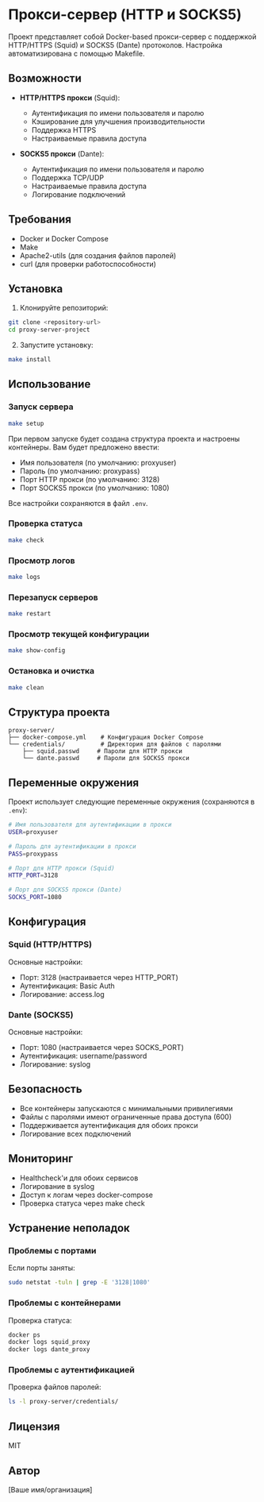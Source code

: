 # Прокси-сервер (HTTP и SOCKS5)

Проект представляет собой Docker-based прокси-сервер с поддержкой HTTP/HTTPS (Squid) и SOCKS5 (Dante) протоколов. Настройка автоматизирована с помощью Makefile.

## Возможности

- **HTTP/HTTPS прокси** (Squid):
  - Аутентификация по имени пользователя и паролю
  - Кэширование для улучшения производительности
  - Поддержка HTTPS
  - Настраиваемые правила доступа

- **SOCKS5 прокси** (Dante):
  - Аутентификация по имени пользователя и паролю
  - Поддержка TCP/UDP
  - Настраиваемые правила доступа
  - Логирование подключений

## Требования

- Docker и Docker Compose
- Make
- Apache2-utils (для создания файлов паролей)
- curl (для проверки работоспособности)

## Установка

1. Клонируйте репозиторий:
```bash
git clone <repository-url>
cd proxy-server-project
```

2. Запустите установку:
```bash
make install
```

## Использование

### Запуск сервера

```bash
make setup
```

При первом запуске будет создана структура проекта и настроены контейнеры. Вам будет предложено ввести:
- Имя пользователя (по умолчанию: proxyuser)
- Пароль (по умолчанию: proxypass)
- Порт HTTP прокси (по умолчанию: 3128)
- Порт SOCKS5 прокси (по умолчанию: 1080)

Все настройки сохраняются в файл `.env`.

### Проверка статуса

```bash
make check
```

### Просмотр логов

```bash
make logs
```

### Перезапуск серверов

```bash
make restart
```

### Просмотр текущей конфигурации

```bash
make show-config
```

### Остановка и очистка

```bash
make clean
```

## Структура проекта

```
proxy-server/
├── docker-compose.yml    # Конфигурация Docker Compose
└── credentials/          # Директория для файлов с паролями
    ├── squid.passwd     # Пароли для HTTP прокси
    └── dante.passwd     # Пароли для SOCKS5 прокси
```

## Переменные окружения

Проект использует следующие переменные окружения (сохраняются в `.env`):

```bash
# Имя пользователя для аутентификации в прокси
USER=proxyuser

# Пароль для аутентификации в прокси
PASS=proxypass

# Порт для HTTP прокси (Squid)
HTTP_PORT=3128

# Порт для SOCKS5 прокси (Dante)
SOCKS_PORT=1080
```

## Конфигурация

### Squid (HTTP/HTTPS)

Основные настройки:
- Порт: 3128 (настраивается через HTTP_PORT)
- Аутентификация: Basic Auth
- Логирование: access.log

### Dante (SOCKS5)

Основные настройки:
- Порт: 1080 (настраивается через SOCKS_PORT)
- Аутентификация: username/password
- Логирование: syslog

## Безопасность

- Все контейнеры запускаются с минимальными привилегиями
- Файлы с паролями имеют ограниченные права доступа (600)
- Поддерживается аутентификация для обоих прокси
- Логирование всех подключений

## Мониторинг

- Healthcheck'и для обоих сервисов
- Логирование в syslog
- Доступ к логам через docker-compose
- Проверка статуса через make check

## Устранение неполадок

### Проблемы с портами

Если порты заняты:
```bash
sudo netstat -tuln | grep -E '3128|1080'
```

### Проблемы с контейнерами

Проверка статуса:
```bash
docker ps
docker logs squid_proxy
docker logs dante_proxy
```

### Проблемы с аутентификацией

Проверка файлов паролей:
```bash
ls -l proxy-server/credentials/
```

## Лицензия

MIT

## Автор

[Ваше имя/организация]
